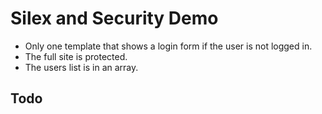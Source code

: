 # Silex and Security Demo

- Only one template that shows a login form if the user is not logged in.
- The full site is protected.
- The users list is in an array.

## Todo
